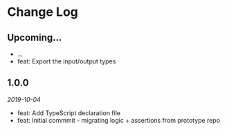 # Change Log

## Upcoming...

- ... <!-- Add new lines here. Version number will be decided later -->
- feat: Export the input/output types

## 1.0.0

_2019-10-04_

- feat: Add TypeScript declaration file
- feat: Initial commmit - migrating logic + assertions from prototype repo

